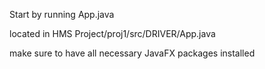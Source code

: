 Start by running App.java 

located in HMS Project/proj1/src/DRIVER/App.java

make sure to have all necessary JavaFX packages installed
